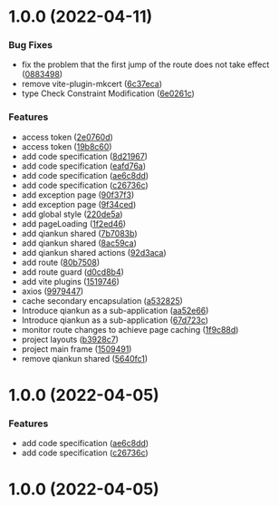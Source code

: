 # 1.0.0 (2022-04-11)

### Bug Fixes

- fix the problem that the first jump of the route does not take effect ([0883498](https://github.com/ruixijiejie/my-vue-app/commit/088349855286180ead7e9ab29195b4d032fdfa53))
- remove vite-plugin-mkcert ([6c37eca](https://github.com/ruixijiejie/my-vue-app/commit/6c37ecaff3dff5c21f7c852f6c57d1b0b20029c6))
- type Check Constraint Modification ([6e0261c](https://github.com/ruixijiejie/my-vue-app/commit/6e0261c2058ac4b2e5e39858ffe964fafd77a4d5))

### Features

- access token ([2e0760d](https://github.com/ruixijiejie/my-vue-app/commit/2e0760d53cbe883ebbaec5f4a8b020015e02adec))
- access token ([19b8c60](https://github.com/ruixijiejie/my-vue-app/commit/19b8c60392097109c69ae62d72f0e894f049bfc5))
- add code specification ([8d21967](https://github.com/ruixijiejie/my-vue-app/commit/8d2196756a27f54cdf71ba3f5a59ef5c0e1e7f86))
- add code specification ([eafd76a](https://github.com/ruixijiejie/my-vue-app/commit/eafd76a98d1cbacb8e0ffefd5021962bf56ed884))
- add code specification ([ae6c8dd](https://github.com/ruixijiejie/my-vue-app/commit/ae6c8dd80a2b9eae6a8e88a28b6e0c5a2243ea44))
- add code specification ([c26736c](https://github.com/ruixijiejie/my-vue-app/commit/c26736c5766edcdb60c00d90a1051f4e068601db))
- add exception page ([90f37f3](https://github.com/ruixijiejie/my-vue-app/commit/90f37f3dfe15ff5d1dcdc3f21a69da7aa0f9fb52))
- add exception page ([9f34ced](https://github.com/ruixijiejie/my-vue-app/commit/9f34cede6af451b8257d0ac07b91fefe55f10007))
- add global style ([220de5a](https://github.com/ruixijiejie/my-vue-app/commit/220de5a3ef75f2f68be9057e48e02b89bbd72ca7))
- add pageLoading ([1f2ed46](https://github.com/ruixijiejie/my-vue-app/commit/1f2ed464b1719d1f4d526be1d2a4b3ef686f8497))
- add qiankun shared ([7b7083b](https://github.com/ruixijiejie/my-vue-app/commit/7b7083bb4e7fd9522dcac4e213819bdd7d88a7c1))
- add qiankun shared ([8ac59ca](https://github.com/ruixijiejie/my-vue-app/commit/8ac59ca2a7e5aa80daa5351cfe62adc925f12600))
- add qiankun shared actions ([92d3aca](https://github.com/ruixijiejie/my-vue-app/commit/92d3aca98e1ed049506658f3ce240e58082e96f8))
- add route ([80b7508](https://github.com/ruixijiejie/my-vue-app/commit/80b7508ed0bc9b65c80fc338a199397c2315228d))
- add route guard ([d0cd8b4](https://github.com/ruixijiejie/my-vue-app/commit/d0cd8b4d676db4acd9cebb05f50cb9192d87d620))
- add vite plugins ([1519746](https://github.com/ruixijiejie/my-vue-app/commit/15197467499f419a8279189f80bc32c1376ebf78))
- axios ([9979447](https://github.com/ruixijiejie/my-vue-app/commit/9979447e3c4548595246c50149add1a2041bdf82))
- cache secondary encapsulation ([a532825](https://github.com/ruixijiejie/my-vue-app/commit/a5328255778a24f94729ef365e3f2900b8096fb1))
- Introduce qiankun as a sub-application ([aa52e66](https://github.com/ruixijiejie/my-vue-app/commit/aa52e661466a7b90bfe06498e2cc41111f64b247))
- Introduce qiankun as a sub-application ([67d723c](https://github.com/ruixijiejie/my-vue-app/commit/67d723c8b6cb7d27cc1f46c7f2074e4f268b546c))
- monitor route changes to achieve page caching ([1f9c88d](https://github.com/ruixijiejie/my-vue-app/commit/1f9c88d83602f1f54804d9910ff4223780502226))
- project layouts ([b3928c7](https://github.com/ruixijiejie/my-vue-app/commit/b3928c7561fc14ad918b07215e098643f5702d12))
- project main frame ([1509491](https://github.com/ruixijiejie/my-vue-app/commit/15094910c41669b2dadbd43c472bbf24bafffc6f))
- remove qiankun shared ([5640fc1](https://github.com/ruixijiejie/my-vue-app/commit/5640fc1e65e2b5422ccd5c24024619b692a3d31b))

# 1.0.0 (2022-04-05)

### Features

- add code specification ([ae6c8dd](https://github.com/ruixijiejie/my-vue-app/commit/ae6c8dd80a2b9eae6a8e88a28b6e0c5a2243ea44))
- add code specification ([c26736c](https://github.com/ruixijiejie/my-vue-app/commit/c26736c5766edcdb60c00d90a1051f4e068601db))

# 1.0.0 (2022-04-05)

